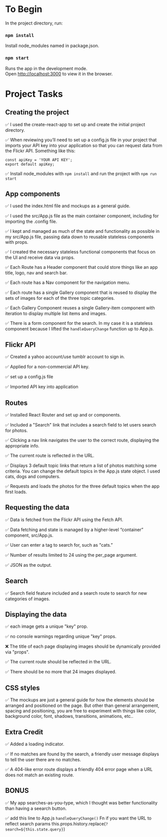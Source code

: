 # To Begin

In the project directory, run:

### `npm install`

Install node_modules named in package.json.

### `npm start`

Runs the app in the development mode.<br>
Open [http://localhost:3000](http://localhost:3000) to view it in the browser.

# Project Tasks

## Creating the project

✅ I used the create-react-app to set up and create the initial project directory. 

✅ When reviewing you’ll need to set up a config.js file in your project that imports your API key into your application so that you can request data from the Flickr API. Something like this:
```
const apiKey = 'YOUR API KEY';
export default apiKey;
```
✅ Install node_modules with `npm install` and run the project with `npm run start`

## App components

✅ I used the index.html file and mockups as a general guide.

✅ I used the src/App.js file as the main container component, including for importing the .config file.

✅ I kept and managed as much of the state and functionality as possible in my src/App.js file, passing data down to reusable stateless components with props.

✅ I created the necessary stateless functional components that focus on the UI and receive data via props.

✅ Each Route has a Header component that could store things like an app title, logo, nav and search bar. 

✅ Each route has a Nav component for the navigation menu.

✅ Each route has a single Gallery component that is reused to display the sets of images for each of the three topic categories.

✅ Each Gallery Component reuses a single Gallery-item component with iteration to display multiple list items and images.

✅ There is a form component for the search. In my case it is a stateless component because I lifted the `handleQueryChange` function up to App.js.

## Flickr API

✅ Created a yahoo account/use tumblr account to sign in.

✅ Applied for a non-commercial API key.

✅ set up a config.js file

✅ Imported API key into application

## Routes

✅ Installed React Router and set up <Route> and <Link> or <NavLink> components.

✅ Included a "Search" link that includes a search field to let users search for photos.

✅ Clicking a nav link navigates the user to the correct route, displaying the appropriate info.

✅ The current route is reflected in the URL.

✅ Displays 3 default topic links that return a list of photos matching some criteria. You can change the default topics in the App.js state object. I used cats, dogs and computers.

✅ Requests and loads the photos for the three default topics when the app first loads. 

## Requesting the data

✅ Data is fetched from the Flickr API using the Fetch API.

✅ Data fetching and state is managed by a higher-level “container” component, src/App.js.

✅ User can enter a tag to search for, such as "cats.”

✅ Number of results limited to 24 using the per_page argument.

✅ JSON as the output.

## Search

✅  Search field feature included and a search route to search for new categories of images.

## Displaying the data

✅ each image gets a unique "key" prop.

✅ no console warnings regarding unique "key" props.

❌ The title of each page displaying images should be dynamically provided via "props".

✅ The current route should be reflected in the URL.

✅ There should be no more that 24 images displayed.

## CSS styles

✅ The mockups are just a general guide for how the elements should be arranged and positioned on the page. But other than general arrangement, spacing and positioning, you are free to experiment with things like color, background color, font, shadows, transitions, animations, etc..

## Extra Credit

✅ Added a loading indicator.

✅ If no matches are found by the search, a friendly user message displays to tell the user there are no matches.

✅ A 404-like error route displays a friendly 404 error page when a URL does not match an existing route.

## BONUS

✅ My app searches-as-you-type, which I thought was better functionality than having a seearch button.

✅ add this line to App.js `handleQueryChange()` Fn if you want the URL to reflect search params this.props.history.replace(`?search=${this.state.query}`)
